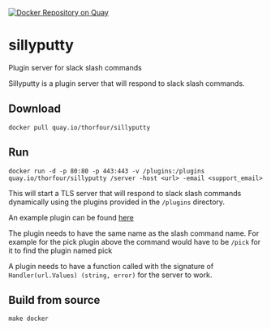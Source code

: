 [![Docker Repository on Quay](https://quay.io/repository/thorfour/sillyputty/status "Docker Repository on Quay")](https://quay.io/repository/thorfour/sillyputty)

# sillyputty
Plugin server for slack slash commands

Sillyputty is a plugin server that will respond to slack slash commands.

## Download

`docker pull quay.io/thorfour/sillyputty`

## Run

`docker run -d -p 80:80 -p 443:443 -v /plugins:/plugins quay.io/thorfour/sillyputty /server -host <url> -email <support_email>`

This will start a TLS server that will respond to slack slash commands dynamically using the plugins provided in the `/plugins` directory.

An example plugin can be found [here](https://github.com/thorfour/trapperkeeper)

The plugin needs to have the same name as the slash command name. For example for the pick plugin above the command would have to be `/pick` for it to find the plugin named pick

A plugin needs to have a function called with the signature of `Handler(url.Values) (string, error)` for the server to work.

## Build from source

`make docker`
